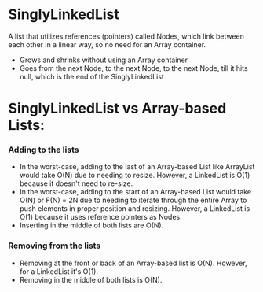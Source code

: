 # SinglyLinkedList
A list that utilizes references (pointers) called Nodes, which link between each other in a linear way, so no need for an Array container.
- Grows and shrinks without using an Array container
- Goes from the next Node, to the next Node, to the next Node, till it hits null, which is the end of the SinglyLinkedList

# SinglyLinkedList vs Array-based Lists:
### Adding to the lists
- In the worst-case, adding to the last of an Array-based List like ArrayList would take O(N) due to needing to resize.
However, a LinkedList is O(1) because it doesn't need to re-size.
- In the worst-case, adding to the start of an Array-based List would take O(N) or F(N) = 2N due to
needing to iterate through the entire Array to push elements in proper position and resizing.
However, a LinkedList is O(1) because it uses reference pointers as Nodes.
- Inserting in the middle of both lists are O(N).

### Removing from the lists
- Removing at the front or back of an Array-based list is O(N). However, for  a LinkedList it's O(1).
- Removing in the middle of both lists is O(N).
